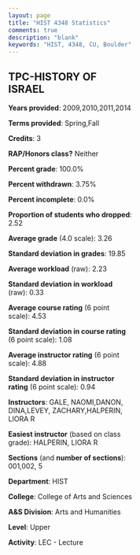 ```yaml
---
layout: page
title: "HIST 4348 Statistics"
comments: true
description: "blank"
keywords: "HIST, 4348, CU, Boulder"
--- 
```

<head>
<script src="https://ajax.googleapis.com/ajax/libs/jquery/2.1.3/jquery.min.js"></script>
<script src="https://dl.dropboxusercontent.com/s/pc42nxpaw1ea4o9/highcharts.js?dl=0"></script>
<!-- <script src="../assets/js/highcharts.js"></script> -->
<style type="text/css">@font-face {
	font-family: "Bebas Neue";
	src: url(https://www.filehosting.org/file/details/544349/BebasNeue%20Regular.otf) format("opentype");
	}
	h1.Bebas { 
		font-family: "Bebas Neue", Verdana, Tahoma;
	}
</style>
</head>
<body>
	<div id="container" style="float: right; width: 45%; height: 88%; margin-left: 2.5%; margin-right: 2.5%;"></div>
	<script language="JavaScript">
		$(document).ready(function() {
		var chart = {type: 'column'};
		var title = {text: 'Grade Distribution'};
		var xAxis = {categories: ['A','B','C','D','F'],crosshair: true};
		var yAxis = {min: 0,title: {text: 'Percentage'}};
		var tooltip = {headerFormat: '<center><b><span style="font-size:20px">{point.key}</span></b></center>',
		               pointFormat: '<td style="padding:0"><b>{point.y:.1f}%</b></td>',
		               footerFormat: '</table>',shared: true,useHTML: true};
		var plotOptions = {column: {pointPadding: 0.0,borderWidth: 0}};  
		var credits = {enabled: false};var series= [{name: 'Percent',data: [47.74,36.13,14.19,1.29,0.65,]}];
		var json = {};
		json.chart = chart;
		json.title = title;
		json.tooltip = tooltip;
		json.xAxis = xAxis;
		json.yAxis = yAxis;  
		json.series = series;
		json.plotOptions = plotOptions;  
		json.credits = credits;
		$('#container').highcharts(json);
	});
	</script>
</body>
			   
## TPC-HISTORY OF ISRAEL

**Years provided**: 2009,2010,2011,2014

**Terms provided**: Spring,Fall

**Credits**: 3

**RAP/Honors class?** Neither

**Percent grade**: 100.0%

**Percent withdrawn**: 3.75%

**Percent incomplete**: 0.0%

**Proportion of students who dropped**: 2.52

**Average grade** (4.0 scale): 3.26

**Standard deviation in grades**: 19.85

**Average workload** (raw): 2.23

**Standard deviation in workload** (raw): 0.33

**Average course rating** (6 point scale): 4.53

**Standard deviation in course rating** (6 point scale): 1.08

**Average instructor rating** (6 point scale): 4.88

**Standard deviation in instructor rating** (6 point scale): 0.94

**Instructors**: GALE, NAOMI,DANON, DINA,LEVEY, ZACHARY,HALPERIN, LIORA R

**Easiest instructor** (based on class grade): HALPERIN, LIORA R

**Sections** (and **number of sections**): 001,002, 5

**Department**: HIST

**College**: College of Arts and Sciences

**A&S Division**: Arts and Humanities

**Level**: Upper

**Activity**: LEC - Lecture